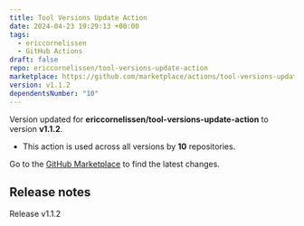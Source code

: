 ```yaml
---
title: Tool Versions Update Action
date: 2024-04-23 19:29:13 +00:00
tags:
  - ericcornelissen
  - GitHub Actions
draft: false
repo: ericcornelissen/tool-versions-update-action
marketplace: https://github.com/marketplace/actions/tool-versions-update-action
version: v1.1.2
dependentsNumber: "10"
---
```



Version updated for **ericcornelissen/tool-versions-update-action** to version **v1.1.2**.
- This action is used across all versions by **10** repositories.

Go to the [GitHub Marketplace](https://github.com/marketplace/actions/tool-versions-update-action) to find the latest changes.

## Release notes

Release v1.1.2
